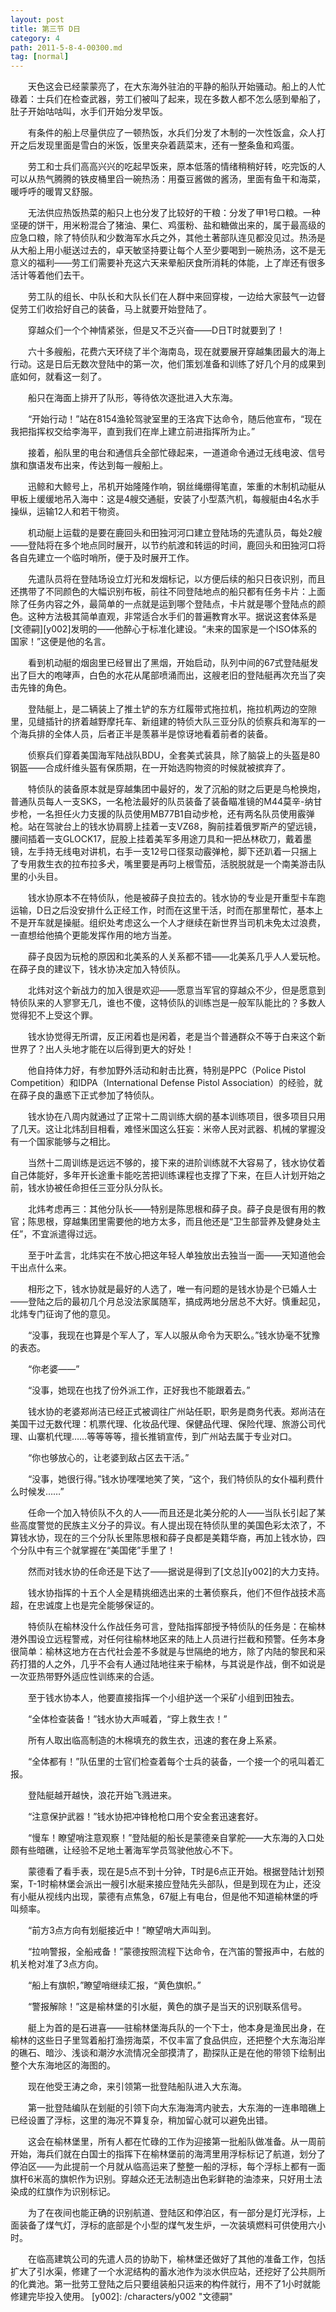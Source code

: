 ```yaml
---
layout: post
title: 第三节 D日
category: 4
path: 2011-5-8-4-00300.md
tag: [normal]
---
```


　　天色这会已经蒙蒙亮了，在大东海外驻泊的平静的船队开始骚动。船上的人忙碌着：士兵们在检查武器，劳工们被叫了起来，现在多数人都不怎么感到晕船了，肚子开始咕咕叫，水手们开始分发早饭。

　　有条件的船上尽量供应了一顿热饭，水兵们分发了木制的一次性饭盒，众人打开之后发现里面是雪白的米饭，饭里夹杂着蔬菜末，还有一整条鱼和鸡蛋。

　　劳工和士兵们高高兴兴的吃起早饭来，原本低落的情绪稍稍好转，吃完饭的人可以从热气腾腾的铁皮桶里舀一碗热汤：用蚕豆酱做的酱汤，里面有鱼干和海菜，暖呼呼的暖胃又舒服。

　　无法供应热饭热菜的船只上也分发了比较好的干粮：分发了甲1号口粮。一种坚硬的饼干，用米粉混合了猪油、果仁、鸡蛋粉、盐和糖做出来的，属于最高级的应急口粮，除了特侦队和少数海军水兵之外，其他土著部队连见都没见过。热汤是从大船上用小艇送过去的，卓天敏坚持要让每个人至少要喝到一碗热汤，这不是无意义的福利——劳工们需要补充这六天来晕船厌食所消耗的体能，上了岸还有很多活计等着他们去干。

　　劳工队的组长、中队长和大队长们在人群中来回穿梭，一边给大家鼓气一边督促劳工们收拾好自己的装备，马上就要开始登陆了。

　　穿越众们一个个神情紧张，但是又不乏兴奋——D日T时就要到了！

　　六十多艘船，花费六天环绕了半个海南岛，现在就要展开穿越集团最大的海上行动。这是日后无数次登陆中的第一次，他们策划准备和训练了好几个月的成果到底如何，就看这一刻了。

　　船只在海面上排开了队形，等待依次逐批进入大东海。

　　“开始行动！”站在8154渔轮驾驶室里的王洛宾下达命令，随后他宣布，“现在我把指挥权交给李海平，直到我们在岸上建立前进指挥所为止。”

　　接着，船队里的电台和通信兵全部忙碌起来，一道道命令通过无线电波、信号旗和旗语发布出来，传达到每一艘船上。

　　迅鲸和大鲸号上，吊机开始隆隆作响，钢丝绳绷得笔直，笨重的木制机动艇从甲板上缓缓地吊入海中：这是4艘交通艇，安装了小型蒸汽机，每艘艇由4名水手操纵，运输12人和若干物资。

　　机动艇上运载的是要在鹿回头和田独河河口建立登陆场的先遣队员，每处2艘——登陆将在多个地点同时展开，以节约航渡和转运的时间，鹿回头和田独河口将各自先建立一个临时哨所，便于及时展开工作。

　　先遣队员将在登陆场设立灯光和发烟标记，以方便后续的船只日夜识别，而且还携带了不同颜色的大幅识别布板，前往不同登陆地点的船只都有任务卡片：上面除了任务内容之外，最简单的一点就是运到哪个登陆点，卡片就是哪个登陆点的颜色。这种方法极其简单直观，非常适合水手们的普遍教育水平。据说这套体系是[文德嗣][y002]发明的——他醉心于标准化建设。“未来的国家是一个ISO体系的国家！”这便是他的名言。

　　看到机动艇的烟囱里已经冒出了黑烟，开始启动，队列中间的67式登陆艇发出了巨大的咆哮声，白色的水花从尾部喷涌而出，这艘老旧的登陆艇再次充当了突击先锋的角色。

　　登陆艇上，是二辆装上了推土铲的东方红履带式拖拉机，拖拉机两边的空隙里，见缝插针的挤着越野摩托车、新组建的特侦大队三亚分队的侦察兵和海军的一个海兵排的全体人员，后者正半是羡慕半是惊讶地看着前者的装备。

　　侦察兵们穿着美国海军陆战队BDU，全套美式装具，除了脑袋上的头盔是80钢盔——合成纤维头盔有保质期，在一开始选购物资的时候就被摈弃了。

　　特侦队的装备原本就是穿越集团中最好的，发了沉船的财之后更是鸟枪换炮，普通队员每人一支SKS，一名枪法最好的队员装备了装备瞄准镜的M44莫辛-纳甘步枪，一名担任火力支援的队员使用MB77B1自动步枪，还有两名队员使用霰弹枪。站在驾驶台上的钱水协肩膀上挂着一支VZ68，胸前挂着俄罗斯产的望远镜，腰间插着一支GLOCK17，屁股上挂着美军多用途刀具和一把丛林砍刀，戴着墨镜，左手持无线电对讲机，右手一支12号口径泵动霰弹枪，脚下还趴着一只捆上了专用救生衣的拉布拉多犬，嘴里要是再叼上根雪茄，活脱脱就是一个南美游击队里的小头目。

　　钱水协原本不在特侦队，他是被薛子良拉去的。钱水协的专业是开重型卡车跑运输，D日之后没安排什么正经工作，时而在这里干活，时而在那里帮忙，基本上不是开车就是操艇。组织处考虑这么一个人才继续在新世界当司机未免太过浪费，一直想给他搞个更能发挥作用的地方当差。

　　薛子良因为玩枪的原因和北美系的人关系都不错——北美系几乎人人爱玩枪。在薛子良的建议下，钱水协决定加入特侦队。

　　北炜对这个新战力的加入很是欢迎——愿意当军官的穿越众不少，但是愿意到特侦队来的人寥寥无几，谁也不傻，这特侦队的训练岂是一般军队能比的？多数人觉得犯不上受这个罪。

　　钱水协觉得无所谓，反正闲着也是闲着，老是当个普通群众不等于白来这个新世界了？出人头地才能在以后得到更大的好处！

　　他自持体力好，有参加野外活动和射击比赛，特别是PPC（Police Pistol Competition）和IDPA（International Defense Pistol Association）的经验，就在薛子良的蛊惑下正式参加了特侦队。

　　钱水协在八周内就通过了正常十二周训练大纲的基本训练项目，很多项目只用了几天。这让北炜刮目相看，难怪米国这么狂妄：米帝人民对武器、机械的掌握没有一个国家能够与之相比。

　　当然十二周训练是远远不够的，接下来的进阶训练就不大容易了，钱水协仗着自己体能好，多年开长途重卡能吃苦把训练课程也支撑了下来，在巨人计划开始之前，钱水协被任命担任三亚分队分队长。

　　北炜考虑再三：其他分队长——特别是陈思根和薛子良。薛子良是很有用的教官；陈思根，穿越集团里需要他的地方太多，而且他还是“卫生部营养及健身处主任”，不宜派遣得过远。

　　至于叶孟言，北炜实在不放心把这年轻人单独放出去独当一面——天知道他会干出点什么来。

　　相形之下，钱水协就是最好的人选了，唯一有问题的是钱水协是个已婚人士——登陆之后的最初几个月总没法家属随军，搞成两地分居总不大好。慎重起见，北炜专门征询了他的意见。

　　“没事，我现在也算是个军人了，军人以服从命令为天职么。”钱水协毫不犹豫的表态。

　　“你老婆——”

　　“没事，她现在也找了份外派工作，正好我也不能跟着去。”

　　钱水协的老婆郑尚洁已经正式被调往广州站任职，职务是商务代表。郑尚洁在美国干过无数代理：机票代理、化妆品代理、保健品代理、保险代理、旅游公司代理、山寨机代理……等等等等，擅长推销宣传，到广州站去属于专业对口。

　　“你也够放心的，让老婆到敌占区去干活。”

　　“没事，她很行得。”钱水协嘿嘿地笑了笑，“这个，我们特侦队的女仆福利费什么时候发……”

　　任命一个加入特侦队不久的人——而且还是北美分舵的人——当队长引起了某些高度警觉的民族主义分子的异议。有人提出现在特侦队里的美国色彩太浓了，不算钱水协，现在的三个分队长里陈思根和薛子良都是美籍华裔，再加上钱水协，四个分队中有三个就掌握在“美国佬”手里了！

　　然而对钱水协的任命还是下达了——据说是得到了[文总][y002]的大力支持。

　　钱水协指挥的十五个人全是精挑细选出来的土著侦察兵，他们不但作战技术高超，在忠诚度上也是完全能够保证的。

　　特侦队在榆林没什么作战任务可言，登陆指挥部授予特侦队的任务是：在榆林港外围设立远程警戒，对任何往榆林地区来的陆上人员进行拦截和预警。任务本身很简单：榆林这地方在古代社会差不多就是与世隔绝的地方，除了内陆的黎民和采药打猎的人之外，几乎不会有人通过陆地往来于榆林，与其说是作战，倒不如说是一次亚热带野外适应性训练来的合适。

　　至于钱水协本人，他要直接指挥一个小组护送一个采矿小组到田独去。

　　“全体检查装备！”钱水协大声喊着，“穿上救生衣！”

　　所有人取出临高制造的木棉填充的救生衣，迅速的套在身上系紧。

　　“全体都有！”队伍里的士官们检查着每个士兵的装备，一个接一个的吼叫着汇报。

　　登陆艇越开越快，浪花开始飞溅进来。

　　“注意保护武器！”钱水协把冲锋枪枪口用个安全套迅速套好。

　　“慢车！瞭望哨注意观察！”登陆艇的船长是蒙德亲自掌舵——大东海的入口处颇有些暗礁，让经验不足地土著海军学员驾驶他放心不下。

　　蒙德看了看手表，现在是5点不到十分钟，T时是6点正开始。根据登陆计划预案，T-1时榆林堡会派出一艘引水艇来接应登陆先头部队，但是到现在为止，还没有小艇从视线内出现，蒙德有点焦急，67艇上有电台，但是他不知道榆林堡的呼叫频率。

　　“前方3点方向有划艇接近中！”瞭望哨大声叫到。

　　“拉响警报，全船戒备！”蒙德按照流程下达命令，在汽笛的警报声中，右舷的机关枪对准了3点方向。

　　“船上有旗帜，”瞭望哨继续汇报，“黄色旗帜。”

　　“警报解除！”这是榆林堡的引水艇，黄色的旗子是当天的识别联系信号。

　　艇上为首的是石进喜——驻榆林堡海兵队的一个下士，他本身是渔民出身，在榆林的这些日子里驾着船打渔捞海菜，不仅丰富了食品供应，还把整个大东海沿岸的礁石、暗沙、浅谈和潮汐水流情况全部摸清了，勘探队正是在他的带领下绘制出整个大东海地区的海图的。

　　现在他受王涛之命，来引领第一批登陆船队进入大东海。

　　第一批登陆编队在划艇的引领下向大东海海湾内驶去，大东海的一连串暗礁上已经设置了浮标，这里的海况不算复杂，稍加留心就可以避免出错。

　　这会在榆林堡里，所有人都在忙碌的工作为迎接第一批船队做准备。从一周前开始，海兵们就在白国士的指挥下在榆林堡前的海湾里用浮标标记了航道，划分了停泊区——为此提前一个月就从临高运来了整整一船的浮标，每个浮标上都有一面旗杆6米高的旗帜作为识别。穿越众还无法制造出色彩鲜艳的油漆来，只好用土法染成的红旗作为识别标记。

　　为了在夜间也能正确的识别航道、登陆区和停泊区，有一部分是灯光浮标，上面装备了煤气灯，浮标的底部是个小型的煤气发生炉，一次装填燃料可供使用六小时。

　　在临高建筑公司的先遣人员的协助下，榆林堡还做好了其他的准备工作，包括扩大了引水渠，修建了一个水泥结构的蓄水池作为淡水供应站，还挖好了公共厕所的化粪池。第一批劳工登陆之后只要组装船只运来的构件就行，用不了1小时就能修建完毕投入使用。
[y002]: /characters/y002 "文德嗣"
